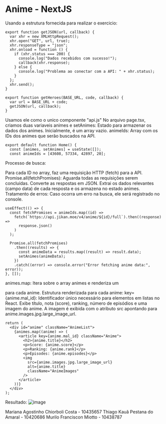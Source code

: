 # Anime - NextJS

Usando a estrutura fornecida para realizar o exercicio:

``` tsx
export function getJSON(url, callback) {
  var xhr = new XMLHttpRequest();
  xhr.open("GET", url, true);
  xhr.responseType = "json";
  xhr.onload = function () {
    if (xhr.status === 200) {
      console.log("Dados recebidos com sucesso!");
      callback(xhr.response);
    } else {
      console.log("Problema ao conectar com a API: " + xhr.status);
    }
  };
  xhr.send();
}

export function getHeroes(BASE_URL, code, callback) {
  var url = BASE_URL + code;
  getJSON(url, callback);
}
```

Usamos ele como o unico componente "api.js"
No arquivo page.tsx, criamos duas variaveis
animes e setAnimes: Estado para armazenar os dados dos animes. Inicialmente, é um array vazio.
animeIds: Array com os IDs dos animes que serão buscados na API.

``` tsx
export default function Home() {
  const [animes, setAnimes] = useState([]);
  const animeIds = [43608, 57334, 42897, 20];
```
Processo de busca:

  Para cada ID no array, faz uma requisição HTTP (fetch) para a API.
  Promise.all(fetchPromises):
  Aguarda todas as requisições serem concluídas.
  Converte as respostas em JSON.
  Extrai os dados relevantes (campo data) de cada resposta e os armazena no estado animes.
  Tratamento de erros:
  Caso ocorra um erro na busca, ele será registrado no console.

``` tsx
useEffect(() => {
  const fetchPromises = animeIds.map((id) =>
    fetch(`https://api.jikan.moe/v4/anime/${id}/full`).then((response) =>
      response.json()
    )
  );

  Promise.all(fetchPromises)
    .then((results) => {
      const animeData = results.map((result) => result.data);
      setAnimes(animeData);
    })
    .catch((error) => console.error("Error fetching anime data:", error));
}, []);
```

  animes.map:
  Itera sobre o array animes e renderiza um <article> para cada anime.
  Estrutura renderizada para cada anime:
  key={anime.mal_id}: Identificador único necessário para elementos em listas no React.
  Exibe título, nota (score), ranking, número de episódios e uma imagem do anime.
  A imagem é exibida com o atributo src apontando para anime.images.jpg.large_image_url.

``` tsx
return (
  <div id="anime" className="AnimeList">
    {animes.map((anime) => (
      <article key={anime.mal_id} className="Anime">
        <h2>{anime.title}</h2>
        <p>Score: {anime.score}</p>
        <p>Ranking: {anime.rank}</p>
        <p>Episodes: {anime.episodes}</p>
        <img
          src={anime.images.jpg.large_image_url}
          alt={anime.title}
          className="AnimeImages"
        />
      </article>
    ))}
  </div>
);
```

Resultado:
![image](https://github.com/user-attachments/assets/94d6540e-3d98-40d9-9fcc-b1ad592730db)


Mariana Agostinho Chiorboli Costa - 10435657
Thiago Kauã Pestana do Amaral - 10420686
Murilo Franciscon Miotto - 10438787

